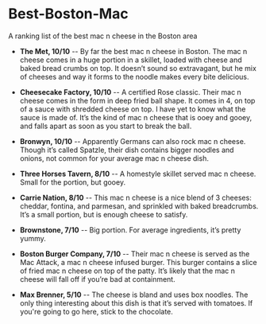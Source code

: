 # Best-Boston-Mac
A ranking list of the best mac n cheese in the Boston area

-  **The Met, 10/10** -- By far the best mac n cheese in Boston. The mac n cheese comes in a huge portion in a skillet, loaded with cheese and baked bread crumbs on top. It doesn’t sound so extravagant, but he mix of cheeses and way it forms to the noodle makes every bite delicious.

* **Cheesecake Factory, 10/10** -- A certified Rose classic. Their mac n cheese comes in the form in deep fried ball shape. It comes in 4, on top of a sauce with shredded cheese on top. I have yet to know what the sauce is made of. It’s the kind of mac n cheese that is ooey and gooey, and falls apart as soon as you start to break the ball.

* **Bronwyn, 10/10** -- Apparently Germans can also rock mac n cheese. Though it’s called Spatzle, their dish contains bigger noodles and onions, not common for your average mac n cheese dish. 

* **Three Horses Tavern, 8/10** -- A homestyle skillet served mac n cheese. Small for the portion, but gooey.

* **Carrie Nation, 8/10** -- This mac n cheese is a nice blend of 3 cheeses: cheddar, fontina, and parmesan, and sprinkled with baked breadcrumbs. It’s a small portion, but is enough cheese to satisfy. 

* **Brownstone, 7/10** -- Big portion. For average ingredients, it’s pretty yummy.

* **Boston Burger Company, 7/10** -- Their mac n cheese is served as the Mac Attack, a mac n cheese infused burger. This burger contains a slice of fried mac n cheese on top of the patty. It’s likely that the mac n cheese will fall off if you’re bad at containment. 

* **Max Brenner, 5/10** -- The cheese is bland and uses box noodles. The only thing interesting about this dish is that it’s served with tomatoes. If you're going to go here, stick to the chocolate.

